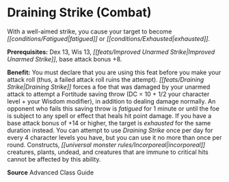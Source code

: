 ﻿---
cssclass: [feats]

---
# Draining Strike (Combat)

With a well-aimed strike, you cause your target to become _[[conditions/Fatigued|fatigued]]_ or _[[conditions/Exhausted|exhausted]]_.

**Prerequisites:** Dex 13, Wis 13, _[[feats/Improved Unarmed Strike|Improved Unarmed Strike]]_, base attack bonus +8.

**Benefit:** You must declare that you are using this feat before you make your attack roll (thus, a failed attack roll ruins the attempt). _[[feats/Draining Strike|Draining Strike]]_ forces a foe that was damaged by your unarmed attack to attempt a Fortitude saving throw (DC = 10 + 1/2 your character level + your Wisdom modifier), in addition to dealing damage normally. An opponent who fails this saving throw is _fatigued_ for 1 minute or until the foe is subject to any spell or effect that heals hit point damage. If you have a base attack bonus of +14 or higher, the target is _exhausted_ for the same duration instead. You can attempt to use _Draining Strike_ once per day for every 4 character levels you have, but you can use it no more than once per round. Constructs, _[[universal monster rules/Incorporeal|incorporeal]]_ creatures, plants, undead, and creatures that are immune to critical hits cannot be affected by this ability.

**Source** Advanced Class Guide